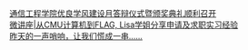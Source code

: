   
[通信工程学院优良学风建设月答辩仪式暨颁奖典礼顺利召开](http://www.dianyue.me/archives/433/e0xzetysljsulz3p/)  
[微讲座|从CMU计算机到FLAG, Lisa学姐分享申请及求职实习经验](http://www.dianyue.me/archives/854/4pve63vjmyuvfqtk/)  
[昨天的一声哨响，让我们慌成一串……](http://www.dianyue.me/archives/147/gcgnqvozau0oj4wp/)